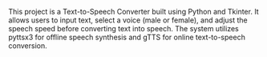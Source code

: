 This project is a Text-to-Speech Converter built using Python and Tkinter. It allows users to input text, select a voice (male or female), and adjust the speech speed before converting text into speech. The system utilizes pyttsx3 for offline speech synthesis and gTTS for online text-to-speech conversion.


